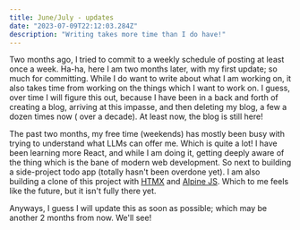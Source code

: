 ```yaml
---
title: June/July - updates
date: "2023-07-09T22:12:03.284Z"
description: "Writing takes more time than I do have!"
---
```


Two months ago, I tried to commit to a weekly schedule of posting at least once a week. Ha-ha, here I am two months
later, with my first update; so much for committing. While I do want to write about what I am working on, it also takes
time from working on the things which I want to work on. I guess, over time I will figure this out, because I have been
in a back and forth of creating a blog, arriving at this impasse, and then deleting my blog, a few a dozen times now (
over a decade). At least now, the blog is still here!

The past two months, my free time (weekends) has mostly been busy with trying to understand what LLMs can offer me.
Which is quite a lot! I have been learning more React, and while I am doing it, getting deeply aware of the thing which
is the bane of modern web development. So next to building a side-project todo app (totally hasn't been overdone yet). 
I am also building a clone of this project with [HTMX](https://htmx.org/) and [Alpine JS](https://alpinejs.dev/). Which
to me feels like the future, but it isn't fully there yet. 

Anyways, I guess I will update this as soon as possible; which may be another 2 months from now. We'll see!